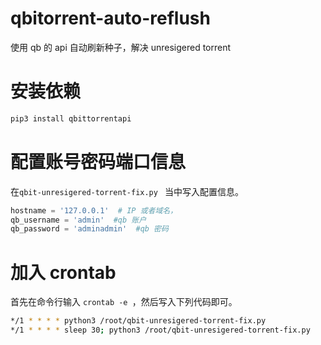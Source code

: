 # qbitorrent-auto-reflush
使用 qb 的 api 自动刷新种子，解决 unresigered torrent


# 安装依赖
```bash
pip3 install qbittorrentapi
```

# 配置账号密码端口信息

在`qbit-unresigered-torrent-fix.py ` 当中写入配置信息。

```python
hostname = '127.0.0.1'  # IP 或者域名，
qb_username = 'admin'  #qb 账户
qb_password = 'adminadmin'  #qb 密码
```



# 加入 crontab

首先在命令行输入 `crontab -e `，然后写入下列代码即可。

```bash
*/1 * * * * python3 /root/qbit-unresigered-torrent-fix.py 
*/1 * * * * sleep 30; python3 /root/qbit-unresigered-torrent-fix.py 
```
